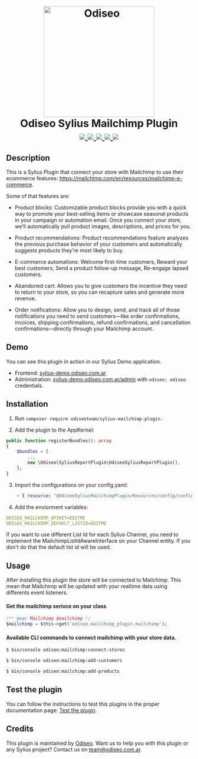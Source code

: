<h1 align="center">
    <a href="https://odiseo.com.ar/" target="_blank" title="Odiseo">
        <img src="https://github.com/odiseoteam/SyliusMailchimpPlugin/blob/master/logo_odiseo.png" alt="Odiseo" width="300px" />
    </a>
    <br />
    Odiseo Sylius Mailchimp Plugin
    <br />
    <a href="https://packagist.org/packages/odiseoteam/sylius-mailchimp-plugin" title="License" target="_blank">
        <img src="https://img.shields.io/packagist/l/odiseoteam/sylius-mailchimp-plugin.svg" />
    </a>
    <a href="https://packagist.org/packages/odiseoteam/sylius-mailchimp-plugin" title="Version" target="_blank">
        <img src="https://img.shields.io/packagist/v/odiseoteam/sylius-mailchimp-plugin.svg" />
    </a>
    <a href="http://travis-ci.org/odiseoteam/SyliusMailchimpPlugin" title="Build status" target="_blank">
        <img src="https://img.shields.io/travis/odiseoteam/SyliusMailchimpPlugin/master.svg" />
    </a>
    <a href="https://scrutinizer-ci.com/g/odiseoteam/SyliusMailchimpPlugin/" title="Scrutinizer" target="_blank">
        <img src="https://img.shields.io/scrutinizer/g/odiseoteam/SyliusMailchimpPlugin.svg" />
    </a>
    <a href="https://packagist.org/packages/odiseoteam/sylius-mailchimp-plugin" title="Total Downloads" target="_blank">
        <img src="https://poser.pugx.org/odiseoteam/sylius-mailchimp-plugin/downloads" />
    </a>
</h1>

## Description

This is a Sylius Plugin that connect your store with Mailchimp to use their ecommerce features: 
<a href="https://mailchimp.com/en/resources/mailchimp-e-commerce">https://mailchimp.com/en/resources/mailchimp-e-commerce</a>. 

Some of that features are:

* Product blocks: Customizable product blocks provide you with a quick way to promote your best-selling items or 
showcase seasonal products in your campaign or automation email. Once you connect your store, we’ll automatically pull 
product images, descriptions, and prices for you.

* Product recommendations: Product recommendations feature analyzes the previous purchase behavior of your customers 
and automatically suggests products they’re most likely to buy.

* E-commerce automations: Welcome first-time customers, Reward your best customers, Send a product follow-up message, 
Re-engage lapsed customers.

* Abandoned cart: Allows you to give customers the incentive they need to return to your store, so you can recapture 
sales and generate more revenue.

* Order notifications: Allow you to design, send, and track all of those notifications you need to send customers—like 
order confirmations, invoices, shipping confirmations, refund confirmations, and cancellation confirmations—directly 
through your Mailchimp account.

## Demo

You can see this plugin in action in our Sylius Demo application.

- Frontend: [sylius-demo.odiseo.com.ar](https://sylius-demo.odiseo.com.ar). 
- Administration: [sylius-demo.odiseo.com.ar/admin](https://sylius-demo.odiseo.com.ar/admin) with `odiseo: odiseo` credentials.

## Installation

1. Run `composer require odiseoteam/sylius-mailchimp-plugin`.

2. Add the plugin to the AppKernel:

```php
public function registerBundles(): array
{
    $bundles = [
        ...
        new \Odiseo\SyliusReportPlugin\OdiseoSyliusReportPlugin(),
    ];
}
```

3. Import the configurations on your config.yaml:
 
```yml
    - { resource: "@OdiseoSyliusMailchimpPlugin/Resources/config/config.yaml" }
```

4) Add the enviorment variables:

```yml
ODISEO_MAILCHIMP_APIKEY=EDITME
ODISEO_MAILCHIMP_DEFAULT_LISTID=EDITME
```

If you want to use different List Id for each Sylius Channel, you need to 
implement the MailchimpListIdAwareInterface on your Channel entity. If you don't do that
the default list id will be used.

## Usage

After installing this plugin the store will be connected to Mailchimp. This mean that Mailchimp will be updated with 
your realtime data using differents event listeners.

#### Get the mailchimp serivce on your class

```php
/** @var Mailchimp $mailchimp */
$mailchimp = $this->get('odiseo.mailchimp_plugin.mailchimp');
```

#### Available CLI commands to connect mailchimp with your store data.

```bash
$ bin/console odiseo:mailchimp:connect-stores
```

```bash 
$ bin/console odiseo:mailchimp:add-customers
```

```bash
$ bin/console odiseo:mailchimp:add-products
```

## Test the plugin

You can follow the instructions to test this plugins in the proper documentation page: [Test the plugin](doc/tests.md).
    
## Credits

This plugin is maintained by <a href="https://odiseo.com.ar">Odiseo</a>. Want us to help you with this plugin or any Sylius project? Contact us on <a href="mailto:team@odiseo.com.ar">team@odiseo.com.ar</a>.
